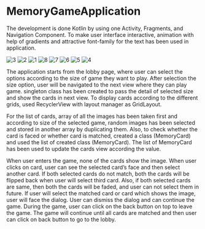# MemoryGameApplication

The development is done Kotlin by using one Activity, Fragments, and Navigation Component. To make user interface interactive, animation with help of gradients and attractive font-family for the text has been used in application.

![3](https://user-images.githubusercontent.com/60999240/124857483-647f4a80-df7a-11eb-8695-3b880c3d77d2.PNG)
![2](https://user-images.githubusercontent.com/60999240/124857485-647f4a80-df7a-11eb-9722-25ce77c3464f.PNG)
![1](https://user-images.githubusercontent.com/60999240/124857487-6517e100-df7a-11eb-8115-60bfaea26040.PNG)
![8](https://user-images.githubusercontent.com/60999240/124857489-6517e100-df7a-11eb-9acc-7c6abcd2a008.PNG)
![7](https://user-images.githubusercontent.com/60999240/124857490-6517e100-df7a-11eb-9621-c2fd396a7f46.PNG)
![6](https://user-images.githubusercontent.com/60999240/124857491-6517e100-df7a-11eb-9e81-0e7c9180c8f2.PNG)
![5](https://user-images.githubusercontent.com/60999240/124857492-6517e100-df7a-11eb-8a43-a95857213d06.PNG)
![4](https://user-images.githubusercontent.com/60999240/124857494-65b07780-df7a-11eb-99f2-a29732283ae1.PNG)

The application starts from the lobby page, where user can select the options according to the size of game they want to play. After selection the size option, user will be navigated to the next view where they can play game. singleton class has been created to pass the detail of selected size and show the cards in next view. To display cards according to the different grids, used RecyclerView with layout manager as GridLayout.

For the list of cards, array of all the images has been taken first and according to size of the selected game, random images has been selected and stored in another array by duplicating them. Also, to check whether the card is faced or whether card is matched, created a class (MemoryCard) and used the list of created class (MemoryCard). The list of MemoryCard has been used to update the cards view according the value.

When user enters the game, none of the cards show the image. When user clicks on card, user can see the selected card’s face and then select another card. If both selected cards do not match, both the cards will be flipped back when user will select third card. Also, if both selected cards are same, then both the cards will be faded, and user can not select them in future. If user will select the matched card or card which shows the image, user will face the dialog. User can dismiss the dialog and can continue the game. During the game, user can click on the back button on top to leave the game. The game will continue until all cards are matched and then user can click on back button to go to the lobby.
